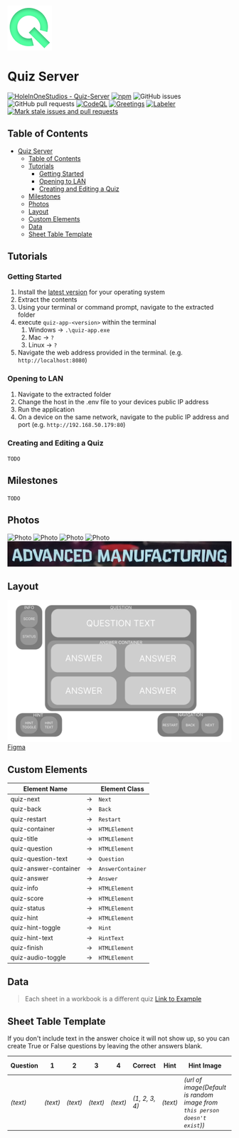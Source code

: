 ![Logo](./docs/images/icon.png)

# Quiz Server

[![HoleInOneStudios - Quiz-Server](https://img.shields.io/static/v1?label=HoleInOneStudios&message=Quiz-Server&color=blue&logo=github)](https://github.com/HoleInOneStudios/Quiz-Server "Go to GitHub repo")
[![npm](https://img.shields.io/npm/v/package.svg?color=blue)](https://www.npmjs.org/package/@holeinonestudios/quiz-app)
![GitHub issues](https://img.shields.io/github/issues/HoleInOneStudios/Quiz-Server)
![GitHub pull requests](https://img.shields.io/github/issues-pr/HoleInOneStudios/Quiz-Server)
[![CodeQL](https://github.com/HoleInOneStudios/Quiz-Server/actions/workflows/codeql-analysis.yml/badge.svg?branch=main)](https://github.com/HoleInOneStudios/Quiz-Server/actions/workflows/codeql-analysis.yml)
[![Greetings](https://github.com/HoleInOneStudios/Quiz-Server/actions/workflows/greetings.yml/badge.svg?branch=main)](https://github.com/HoleInOneStudios/Quiz-Server/actions/workflows/greetings.yml)
[![Labeler](https://github.com/HoleInOneStudios/Quiz-Server/actions/workflows/labeler.yml/badge.svg?branch=main)](https://github.com/HoleInOneStudios/Quiz-Server/actions/workflows/labeler.yml)
[![Mark stale issues and pull requests](https://github.com/HoleInOneStudios/Quiz-Server/actions/workflows/stale.yml/badge.svg?branch=main)](https://github.com/HoleInOneStudios/Quiz-Server/actions/workflows/stale.yml)

## Table of Contents

- [Quiz Server](#quiz-server)
  - [Table of Contents](#table-of-contents)
  - [Tutorials](#tutorials)
    - [Getting Started](#getting-started)
    - [Opening to LAN](#opening-to-lan)
    - [Creating and Editing a Quiz](#creating-and-editing-a-quiz)
  - [Milestones](#milestones)
  - [Photos](#photos)
  - [Layout](#layout)
  - [Custom Elements](#custom-elements)
  - [Data](#data)
  - [Sheet Table Template](#sheet-table-template)

## Tutorials

### Getting Started

1. Install the [latest version](https://github.com/HoleInOneStudios/Quiz-Server/releases/latest) for your operating system
2. Extract the contents
3. Using your terminal or command prompt, navigate to the extracted folder
4. execute `quiz-app-<version>` within the terminal
   1. Windows &rarr; `.\quiz-app.exe`
   2. Mac &rarr; `?`
   3. Linux &rarr; `?`
5. Navigate the web address provided in the terminal. (e.g. `http://localhost:8080`)

### Opening to LAN

1. Navigate to the extracted folder
2. Change the host in the .env file to your devices public IP address
3. Run the application
4. On a device on the same network, navigate to the public IP address and port (e.g. `http://192.168.50.179:80`)

### Creating and Editing a Quiz

`TODO`

## Milestones

`TODO`

## Photos

![Photo](./docs/images/20220820_115745.jpg)
![Photo](./docs/images/20220820_115750.jpg)
![Photo](./docs/images/20220820_115756.jpg)
![Photo](./docs/images/20220820_120202.jpg)
![Photo](./docs/images/COPY20220820_115756.jpg)

## Layout

![Layout](./docs/images/Quiz-Container.svg)
[Figma](https://www.figma.com/file/juw197Ed7Ec5yTbPfFytLu/Quiz-Server?node-id=0%3A1)

## Custom Elements

| Element Name          |         | Element Class     |
| --------------------- | ------- | ----------------- |
| quiz-next             | &#8594; | `Next`            |
| quiz-back             | &#8594; | `Back`            |
| quiz-restart          | &#8594; | `Restart`         |
| quiz-container        | &#8594; | `HTMLElement`     |
| quiz-title            | &#8594; | `HTMLElement`     |
| quiz-question         | &#8594; | `HTMLElement`     |
| quiz-question-text    | &#8594; | `Question`        |
| quiz-answer-container | &#8594; | `AnswerContainer` |
| quiz-answer           | &#8594; | `Answer`          |
| quiz-info             | &#8594; | `HTMLElement`     |
| quiz-score            | &#8594; | `HTMLElement`     |
| quiz-status           | &#8594; | `HTMLElement`     |
| quiz-hint             | &#8594; | `HTMLElement`     |
| quiz-hint-toggle      | &#8594; | `Hint`            |
| quiz-hint-text        | &#8594; | `HintText`        |
| quiz-finish           | &#8594; | `HTMLElement`     |
| quiz-audio-toggle     | &#8594; | `HTMLElement`     |

## Data

> Each sheet in a workbook is a different quiz
> [Link to Example](./src/data/data.xlsx)

## Sheet Table Template

If you don't include text in the answer choice it will not show up, so you can create True or False questions by leaving the other answers blank.

| Question | 1        | 2        | 3        | 4        | Correct        | Hint     | Hint Image                                                                 | Background Image                               |
| -------- | -------- | -------- | -------- | -------- | -------------- | -------- | -------------------------------------------------------------------------- | ---------------------------------------------- |
| *(text)* | *(text)* | *(text)* | *(text)* | *(text)* | *(1, 2, 3, 4)* | *(text)* | *(url of image(Default is random image from `this person doesn't exist`))* | *(url of image(Default is `placeholder.jpg`))* |
